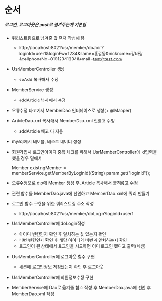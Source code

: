 # 순서

##### 로그인, 로그아웃은 post로 넘겨주는게 기본임

* 쿼리스트링으로 넘겨줄 값 먼저 작성해 봄
  * http://localhost:8021/usr/member/doJoin?loginId=user1&loginPw=1234&name=홍길동&nickname=강바람&cellphoneNo=01012341234&email=test@test.com
* UsrMemberController 생성
  * doAdd 복사해서 수정
* MemberService 생성
  * addArticle 복사해서 수정

* 오류수정 타고가서 MemberDao 인터페이스로 생성(+ @Mapper)

* ArticleDao.xml 복사해서 MemberDao.xml 만들고 수정
  * addArticle 빼고 다 지움
* mysql에서 테이블, 테스트 데이터 생성

* 회원가입시 로그인아이디 중복 체크를 위해서 UsrMemberController에 id입력을 했을 경우 밑에서

  Member existingMember = memberService.getMemberByLoginId((String) param.get("loginId"));

* 오류수정으로 dto에 Member 생성 후, Article 복사해서 붙혀넣고 수정
* 관련 함수들 MemberDao.java에 선언하고 MemberDao.xml에 쿼리 만들기

* 로그인 함수 구현을 위한 쿼리스트링 주소 작성
  * http://localhost:8021/usr/member/doLogin?loginId=user1
* UsrMemberController에 doLogin작성
  * 아이디 빈칸인지 확인 후 일치하는 값 있는지 확인
  * 비번 빈칸인지 확인 후 해당 아이디의 비번과 일치하는지 확인
  * 로그인이 된 상태에서 로그인을 시도하면 이미 로그인 됐다고 출력(세션)
* UsrMemberController에 로그아웃 함수 구현
  * 세션에 로그인정보 저장됐는지 확인 후 로그아웃

* UsrMemberController에 회원정보수정 구현

* MemberService에 Dao로 옮겨줄 함수 작성 후 MemberDao.java에 선언 후 MemberDao.xml 작성
